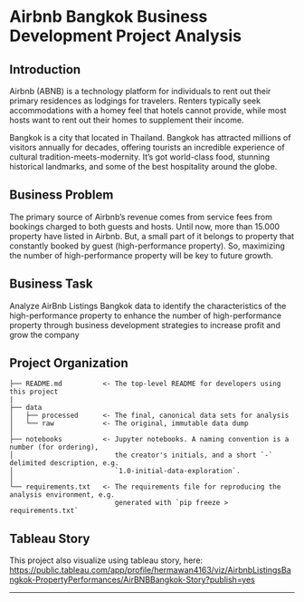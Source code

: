 Airbnb Bangkok Business Development Project Analysis
==============================
Introduction
-------------
Airbnb (ABNB) is a technology platform for individuals to rent out their primary residences as lodgings for travelers. Renters typically seek accommodations with a homey feel that hotels cannot provide, while most hosts want to rent out their homes to supplement their income.

Bangkok is a city that located in Thailand. Bangkok has attracted millions of visitors annually for decades, offering tourists an incredible experience of cultural tradition-meets-modernity. It’s got world-class food, stunning historical landmarks, and some of the best hospitality around the globe. 

Business Problem 
------------
The primary source of Airbnb’s revenue comes from service fees from bookings charged to both guests and hosts. Until now, more than 15.000 property have listed in Airbnb. But, a small part of it belongs to property that constantly booked by guest (high-performance property). So, maximizing the number of high-performance property will be key to future growth.

Business Task
------------
Analyze AirBnb Listings Bangkok data to identify the characteristics of the high-performance property to enhance the number of high-performance property through business development strategies to increase profit and grow the company

Project Organization
------------

    ├── README.md          <- The top-level README for developers using this project
    |
    ├── data
    │   ├── processed      <- The final, canonical data sets for analysis
    │   └── raw            <- The original, immutable data dump
    │
    ├── notebooks          <- Jupyter notebooks. A naming convention is a number (for ordering),
    │                         the creator's initials, and a short `-` delimited description, e.g.
    │                         `1.0-initial-data-exploration`.
    │
    └── requirements.txt   <- The requirements file for reproducing the analysis environment, e.g.
                              generated with `pip freeze > requirements.txt`

Tableau Story
------------
This project also visualize using tableau story, here:
https://public.tableau.com/app/profile/hermawan4163/viz/AirbnbListingsBangkok-PropertyPerformances/AirBNBBangkok-Story?publish=yes

--------
